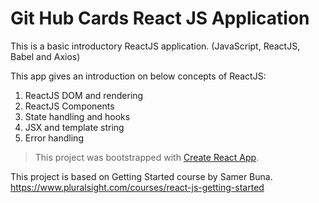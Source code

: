 # Git Hub Cards React JS Application

This is a basic introductory ReactJS application. (JavaScript, ReactJS, Babel and Axios)

This app gives an introduction on below concepts of ReactJS:
1. ReactJS DOM and rendering
2. ReactJS Components
3. State handling and hooks
4. JSX and template string
5. Error handling

>This project was bootstrapped with [Create React App](https://github.com/facebook/create-react-app).


This project is based on Getting Started course by Samer Buna.
https://www.pluralsight.com/courses/react-js-getting-started
